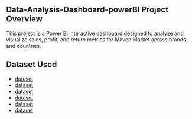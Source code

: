 ## Data-Analysis-Dashboard-powerBI Project Overview
This project is a Power BI interactive dashboard designed to analyze and visualize sales, profit, and return metrics for Maven Market across brands and countries.

## Dataset Used
- <a href ="https://github.com/Ashishhhh2/Data-Analysis-Dashboard-powerBI/blob/main/MavenMarket_Calendars.xlsx">dataset</a>
- <a href ="https://github.com/Ashishhhh2/Data-Analysis-Dashboard-powerBI/blob/main/MavenMarket_Customers.xlsx">dataset</a>
- <a href ="https://github.com/Ashishhhh2/Data-Analysis-Dashboard-powerBI/blob/main/MavenMarket_Products.xlsx">dataset</a>
- <a href ="https://github.com/Ashishhhh2/Data-Analysis-Dashboard-powerBI/blob/main/MavenMarket_Regions.xlsx">dataset</a>
- <a href ="https://github.com/Ashishhhh2/Data-Analysis-Dashboard-powerBI/blob/main/MavenMarket_Returns_1997-1998.xlsx">dataset</a>
- <a href ="https://github.com/Ashishhhh2/Data-Analysis-Dashboard-powerBI/blob/main/MavenMarket_Stores.xlsx">dataset</a>

